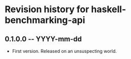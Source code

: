 # Revision history for haskell-benchmarking-api

## 0.1.0.0 -- YYYY-mm-dd

* First version. Released on an unsuspecting world.

